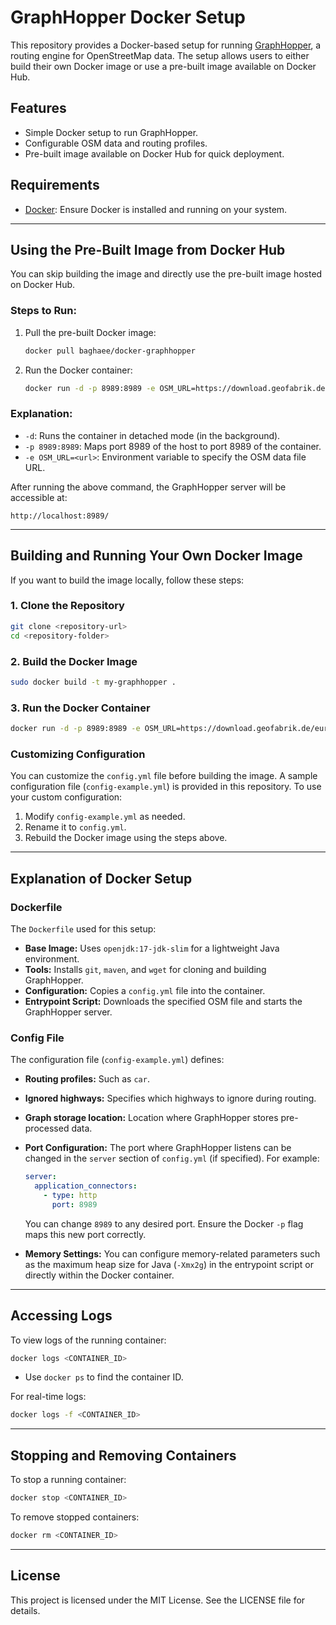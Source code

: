 # GraphHopper Docker Setup

This repository provides a Docker-based setup for running [GraphHopper](https://github.com/graphhopper/graphhopper), a routing engine for OpenStreetMap data. The setup allows users to either build their own Docker image or use a pre-built image available on Docker Hub.

## Features
- Simple Docker setup to run GraphHopper.
- Configurable OSM data and routing profiles.
- Pre-built image available on Docker Hub for quick deployment.

## Requirements
- [Docker](https://www.docker.com/): Ensure Docker is installed and running on your system.

---

## Using the Pre-Built Image from Docker Hub

You can skip building the image and directly use the pre-built image hosted on Docker Hub.

### Steps to Run:

1. Pull the pre-built Docker image:
   ```bash
   docker pull baghaee/docker-graphhopper
   ```

2. Run the Docker container:
   ```bash
   docker run -d -p 8989:8989 -e OSM_URL=https://download.geofabrik.de/asia/yemen-latest.osm.pbf baghaee/docker-graphhopper
   ```

### Explanation:
- `-d`: Runs the container in detached mode (in the background).
- `-p 8989:8989`: Maps port 8989 of the host to port 8989 of the container.
- `-e OSM_URL=<url>`: Environment variable to specify the OSM data file URL.

After running the above command, the GraphHopper server will be accessible at:

```
http://localhost:8989/
```

---

## Building and Running Your Own Docker Image

If you want to build the image locally, follow these steps:

### 1. Clone the Repository
```bash
git clone <repository-url>
cd <repository-folder>
```

### 2. Build the Docker Image
```bash
sudo docker build -t my-graphhopper .
```

### 3. Run the Docker Container
```bash
docker run -d -p 8989:8989 -e OSM_URL=https://download.geofabrik.de/europe/andorra-latest.osm.pbf my-graphhopper
```

### Customizing Configuration

You can customize the `config.yml` file before building the image. A sample configuration file (`config-example.yml`) is provided in this repository. To use your custom configuration:

1. Modify `config-example.yml` as needed.
2. Rename it to `config.yml`.
3. Rebuild the Docker image using the steps above.

---

## Explanation of Docker Setup

### Dockerfile

The `Dockerfile` used for this setup:

- **Base Image:** Uses `openjdk:17-jdk-slim` for a lightweight Java environment.
- **Tools:** Installs `git`, `maven`, and `wget` for cloning and building GraphHopper.
- **Configuration:** Copies a `config.yml` file into the container.
- **Entrypoint Script:** Downloads the specified OSM file and starts the GraphHopper server.

### Config File

The configuration file (`config-example.yml`) defines:
- **Routing profiles:** Such as `car`.
- **Ignored highways:** Specifies which highways to ignore during routing.
- **Graph storage location:** Location where GraphHopper stores pre-processed data.
- **Port Configuration:**
  The port where GraphHopper listens can be changed in the `server` section of `config.yml` (if specified). For example:
  ```yaml
  server:
    application_connectors:
      - type: http
        port: 8989
  ```
  You can change `8989` to any desired port. Ensure the Docker `-p` flag maps this new port correctly.

- **Memory Settings:**
  You can configure memory-related parameters such as the maximum heap size for Java (`-Xmx2g`) in the entrypoint script or directly within the Docker container.

---

## Accessing Logs

To view logs of the running container:
```bash
docker logs <CONTAINER_ID>
```
- Use `docker ps` to find the container ID.

For real-time logs:
```bash
docker logs -f <CONTAINER_ID>
```

---

## Stopping and Removing Containers

To stop a running container:
```bash
docker stop <CONTAINER_ID>
```

To remove stopped containers:
```bash
docker rm <CONTAINER_ID>
```

---

## License
This project is licensed under the MIT License. See the LICENSE file for details.

